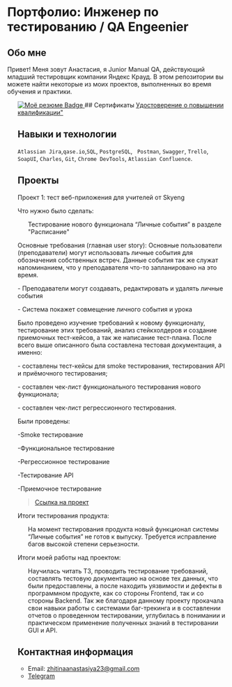 # Портфолио: Инженер по тестированию / QA Engeenier

## Обо мне 
Привет! Меня зовут Анастасия, я Junior Manual QA, действующий младший тестировщик компании Яндекс Крауд. В этом репозитории вы можете найти некоторые из моих проектов, выполненных во время обучения и практики. <br>
<ol><div id="badges">
  <a href="https://drive.google.com/file/d/1zCip5YWKbi3Z8usup8wL2aqccxBEo-5x/view?usp=sharing">
    <img src="https://img.shields.io/badge/Моё резюме-blue?style=for-the-badge&logo=Моё резюме&logoColor=white" alt="Моё резюме Badge"/>
  </a>
  ## Сертификаты
<a href="https://drive.google.com/file/d/1yIhHyuRwSH23M5OqVx59GGLPwgu_xIrX/view?usp=sharing">Удостоверение о повышении квалификации"</a>

## Навыки и технологии
``Atlassian Jira``,``qase.io``,``SQL``, ``PostgreSQL``, `` Postman``, ``Swagger``, ``Trello``, <br>
``SoapUI``, ``Charles``, ``Git``, ``Chrome DevTools``, ``Atlassian Confluence``.
## Проекты
<p> Проект 1: тест веб-приложения для учителей от Skyeng</p>
<p>Что нужно было сделать:<p>
<ol>Тестирование нового функционала “Личные события” в разделе "Расписание"</ol>
<p>Основные требования (главная user story): Основные пользователи (преподаватели) могут использовать личные события для обозначения собственных встреч. Данные события так же служат напоминанием, что у преподавателя что-то запланировано на это время.
<p>- Преподаватели могут создавать, редактировать и удалять личные события</p>
<p>- Система покажет совмещение личного события и урока</p>
<p>Было проведено изучение требований к новому функционалу, тестирование этих требований, анализ стейкхолдеров и создание приемочных тест-кейсов, а так же написание тест-плана. После всего выше описанного была составлена тестовая документация, а именно: 
<p>- составлены тест-кейсы для smoke тестирования, тестирования API и приёмочного тестирования;</p>
<p>- составлен чек-лист функционального тестирования нового функционала;</p>
<p>- составлен чек-лист регрессионного тестирования.</p>
Были проведены:
<p>-Smoke тестирование</p>
<p>-Функциональное тестирование</p>
<p>-Регрессионное тестирование</p>
<p>-Тестирование API</p>
<p>-Приемочное тестирование</p>

> <a href="https://docs.google.com/document/d/1JQXwTyEwkCUX524bAtq3OUqMfvrtiAvL/edit?usp=sharing&ouid=115407479434090785110&rtpof=true&sd=true">Ссылка на проект</a>
  

 <p>Итоги тестирования продукта:<p>
<ol>
  На момент тестирования продукта новый функционал системы “Личные события” не готов к выпуску. Требуется исправление багов высокой степени серьезности.
</ol>
<p>Итоги моей работы над проектом:<p>
<ol>Научилась читать ТЗ, проводить тестирование требований, составлять тестовую документацию на основе тех данных, что были предоставлены, а после находить уязвимости и дефекты в программном продукте, как со стороны Frontend, так и со стороны Backend. Так же благодаря данному проекту прокачала свои навыки работы с системами баг-трекинга и в составлении отчетов о проведенном тестировании, углубилась в понимании и практическом применение полученных знаний в тестировании GUI и API. </ol>

## Контактная информация
- Email: zhitinaanastasiya23@gmail.com
- [Telegram](https://t.me/Asya_AG)
